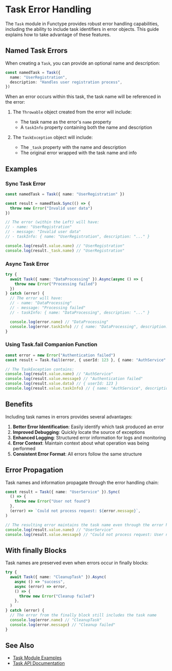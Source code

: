 # Task Error Handling

The `Task` module in Functype provides robust error handling capabilities, including the ability to include task identifiers in error objects. This guide explains how to take advantage of these features.

## Named Task Errors

When creating a `Task`, you can provide an optional name and description:

```typescript
const namedTask = Task({
  name: "UserRegistration",
  description: "Handles user registration process",
})
```

When an error occurs within this task, the task name will be referenced in the error:

1. The `Throwable` object created from the error will include:
   - The task name as the error's `name` property
   - A `taskInfo` property containing both the name and description

2. The `TaskException` object will include:
   - The `_task` property with the name and description
   - The original error wrapped with the task name and info

## Examples

### Sync Task Error

```typescript
const namedTask = Task({ name: "UserRegistration" })

const result = namedTask.Sync(() => {
  throw new Error("Invalid user data")
})

// The error (within the Left) will have:
// - name: "UserRegistration"
// - message: "Invalid user data"
// - taskInfo: { name: "UserRegistration", description: "..." }

console.log(result.value.name) // "UserRegistration"
console.log(result._task.name) // "UserRegistration"
```

### Async Task Error

```typescript
try {
  await Task({ name: "DataProcessing" }).Async(async () => {
    throw new Error("Processing failed")
  })
} catch (error) {
  // The error will have:
  // - name: "DataProcessing"
  // - message: "Processing failed"
  // - taskInfo: { name: "DataProcessing", description: "..." }

  console.log(error.name) // "DataProcessing"
  console.log(error.taskInfo) // { name: "DataProcessing", description: "..." }
}
```

### Using Task.fail Companion Function

```typescript
const error = new Error("Authentication failed")
const result = Task.fail(error, { userId: 123 }, { name: "AuthService" })

// The TaskException contains:
console.log(result.value.name) // "AuthService"
console.log(result.value.message) // "Authentication failed"
console.log(result.value.data) // { userId: 123 }
console.log(result.value.taskInfo) // { name: "AuthService", description: "..." }
```

## Benefits

Including task names in errors provides several advantages:

1. **Better Error Identification**: Easily identify which task produced an error
2. **Improved Debugging**: Quickly locate the source of exceptions
3. **Enhanced Logging**: Structured error information for logs and monitoring
4. **Error Context**: Maintain context about what operation was being performed
5. **Consistent Error Format**: All errors follow the same structure

## Error Propagation

Task names and information propagate through the error handling chain:

```typescript
const result = Task({ name: "UserService" }).Sync(
  () => {
    throw new Error("User not found")
  },
  (error) => `Could not process request: ${error.message}`,
)

// The resulting error maintains the task name even through the error handler
console.log(result.value.name) // "UserService"
console.log(result.value.message) // "Could not process request: User not found"
```

## With finally Blocks

Task names are preserved even when errors occur in finally blocks:

```typescript
try {
  await Task({ name: "CleanupTask" }).Async(
    async () => "success",
    async (error) => error,
    () => {
      throw new Error("Cleanup failed")
    },
  )
} catch (error) {
  // The error from the finally block still includes the task name
  console.log(error.name) // "CleanupTask"
  console.log(error.message) // "Cleanup failed"
}
```

## See Also

- [Task Module Examples](./examples/task-named-errors.ts)
- [Task API Documentation](./quick-reference.md#task)

